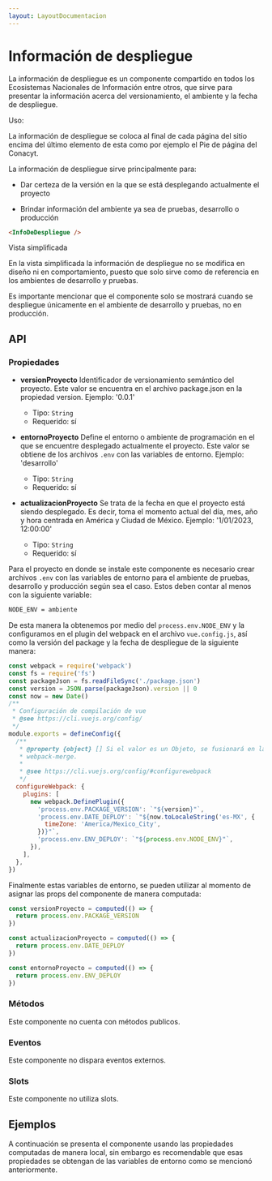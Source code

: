 ```yaml
---
layout: LayoutDocumentacion
---
```


# Información de despliegue

La información de despliegue es un componente compartido en todos los Ecosistemas Nacionales de Información entre otros, que sirve para presentar la información acerca del versionamiento, el ambiente y la fecha de despliegue.

Uso:

La información de despliegue se coloca al final de cada página del sitio encima del último elemento de esta como por ejemplo el Pie de página del Conacyt.

La información de despliegue sirve principalmente para:

- Dar certeza de la versión en la que se está desplegando actualmente el proyecto

- Brindar información del ambiente ya sea de pruebas, desarrollo o producción

```html
<InfoDeDespliegue />
```

Vista simplificada

En la vista simplificada la información de despliegue no se modifica en diseño ni en comportamiento, puesto que solo sirve como de referencia en los ambientes de desarrollo y pruebas.

Es importante mencionar que el componente solo se mostrará cuando se despliegue únicamente en el ambiente de desarrollo y pruebas, no en producción.

<section id="api">

## API

### Propiedades

- **versionProyecto**
  Identificador de versionamiento semántico del proyecto. Este valor se encuentra en el archivo package.json en la propiedad version. Ejemplo: '0.0.1'

  - Tipo: `String`
  - Requerido: sí

- **entornoProyecto**
  Define el entorno o ambiente de programación en el que se encuentre desplegado actualmente el proyecto. Este valor se obtiene de los archivos `.env` con las variables de entorno. Ejemplo: 'desarrollo'
  - Tipo: `String`
  - Requerido: sí

- **actualizacionProyecto**
  Se trata de la fecha en que el proyecto está siendo desplegado. Es decir, toma el momento actual del día, mes, año y hora centrada en América y Ciudad de México. Ejemplo: '1/01/2023, 12:00:00'
  - Tipo: `String`
  - Requerido: sí

Para el proyecto en donde se instale este componente es necesario crear archivos `.env` con las variables de entorno para el ambiente de pruebas, desarrollo y producción según sea el caso. Estos deben contar al menos con la siguiente variable:

```bash
NODE_ENV = ambiente
```

De esta manera la obtenemos por medio del `process.env.NODE_ENV` y la configuramos en el plugin del webpack en el archivo `vue.config.js`, así como la versión del package y la fecha de despliegue de la siguiente manera:

```js
const webpack = require('webpack')
const fs = require('fs')
const packageJson = fs.readFileSync('./package.json')
const version = JSON.parse(packageJson).version || 0
const now = new Date()
/**
 * Configuración de compilación de vue
 * @see https://cli.vuejs.org/config/
 */
module.exports = defineConfig({
  /**
   * @property {object} [] Si el valor es un Objeto, se fusionará en la configuración final usando
   * webpack-merge.
   *
   * @see https://cli.vuejs.org/config/#configurewebpack
   */
  configureWebpack: {
    plugins: [
      new webpack.DefinePlugin({
        'process.env.PACKAGE_VERSION': `"${version}"`,
        'process.env.DATE_DEPLOY': `"${now.toLocaleString('es-MX', {
          timeZone: 'America/Mexico_City',
        })}"`,
        'process.env.ENV_DEPLOY': `"${process.env.NODE_ENV}"`,
      }),
    ],
  },
})
```

Finalmente estas variables de entorno, se pueden utilizar al momento de asignar las props del componente de manera computada:

```js
const versionProyecto = computed(() => {
  return process.env.PACKAGE_VERSION
})

const actualizacionProyecto = computed(() => {
  return process.env.DATE_DEPLOY
})

const entornoProyecto = computed(() => {
  return process.env.ENV_DEPLOY
})
```

### Métodos

Este componente no cuenta con métodos publicos.

### Eventos

Este componente no dispara eventos externos.

### Slots

Este componente no utiliza slots.

</section>

<section id="ejemplos">

## Ejemplos

A continuación se presenta el componente usando las propiedades computadas de manera local, sin embargo es recomendable que esas propiedades se obtengan de las variables de entorno como se mencionó anteriormente.

<utils-ejemplo-doc ruta="info-de-despliegue/basico.vue"/>

</section>
